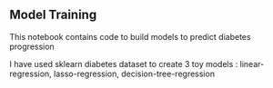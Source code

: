 ## Model Training

This notebook contains code to build models to predict diabetes progression

I have used sklearn diabetes dataset to create 3 toy models : linear-regression, lasso-regression, decision-tree-regression
